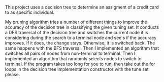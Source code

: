 This project uses a decision tree to determine an assigment of a credit card to as specific individual.

My pruning algorithm tries a number of different things to improve the accuracy of the decision tree in classifying the given tuning set. It conducts a DFS traversal of the decision tree and switches the current node it is considering during the search to a terminal node and see's if the accuracy improves. If it does, the change stays. Otherwise, it is switched back. The same happens with the BFS traversal. Then I implemented an algorithm that switches all pairs of nodes from non-terminal to terminal. Then I implemented an algorithm that randomly selects nodes to switch to terminal. If the program takes too long for you to run, then take out the for loops in the decision tree implementation constructor with the tune set please.